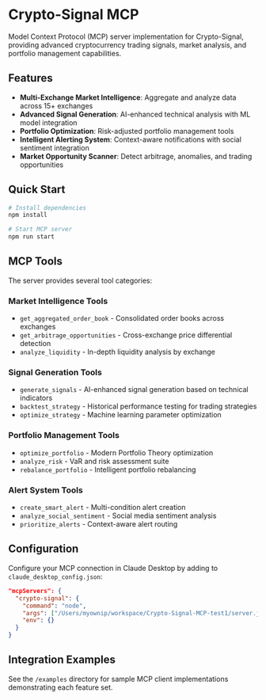 # Crypto-Signal MCP

Model Context Protocol (MCP) server implementation for Crypto-Signal, providing advanced cryptocurrency trading signals, market analysis, and portfolio management capabilities.

## Features

- **Multi-Exchange Market Intelligence**: Aggregate and analyze data across 15+ exchanges
- **Advanced Signal Generation**: AI-enhanced technical analysis with ML model integration
- **Portfolio Optimization**: Risk-adjusted portfolio management tools
- **Intelligent Alerting System**: Context-aware notifications with social sentiment integration
- **Market Opportunity Scanner**: Detect arbitrage, anomalies, and trading opportunities

## Quick Start

```bash
# Install dependencies
npm install

# Start MCP server
npm run start
```

## MCP Tools

The server provides several tool categories:

### Market Intelligence Tools
- `get_aggregated_order_book` - Consolidated order books across exchanges
- `get_arbitrage_opportunities` - Cross-exchange price differential detection
- `analyze_liquidity` - In-depth liquidity analysis by exchange

### Signal Generation Tools
- `generate_signals` - AI-enhanced signal generation based on technical indicators
- `backtest_strategy` - Historical performance testing for trading strategies
- `optimize_strategy` - Machine learning parameter optimization

### Portfolio Management Tools
- `optimize_portfolio` - Modern Portfolio Theory optimization
- `analyze_risk` - VaR and risk assessment suite
- `rebalance_portfolio` - Intelligent portfolio rebalancing

### Alert System Tools
- `create_smart_alert` - Multi-condition alert creation
- `analyze_social_sentiment` - Social media sentiment analysis
- `prioritize_alerts` - Context-aware alert routing

## Configuration

Configure your MCP connection in Claude Desktop by adding to `claude_desktop_config.json`:

```json
"mcpServers": {
  "crypto-signal": {
    "command": "node",
    "args": ["/Users/myownip/workspace/Crypto-Signal-MCP-test1/server.js"],
    "env": {}
  }
}
```

## Integration Examples

See the `/examples` directory for sample MCP client implementations demonstrating each feature set.